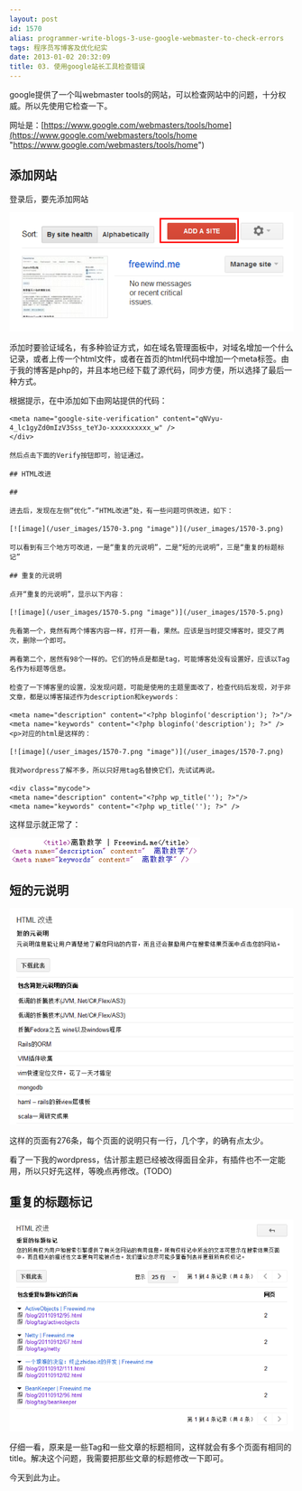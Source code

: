 ```yaml
---
layout: post
id: 1570
alias: programmer-write-blogs-3-use-google-webmaster-to-check-errors
tags: 程序员写博客及优化纪实
date: 2013-01-02 20:32:09
title: 03. 使用google站长工具检查错误
---
```


google提供了一个叫webmaster tools的网站，可以检查网站中的问题，十分权威。所以先使用它检查一下。

网址是：[https://www.google.com/webmasters/tools/home](https://www.google.com/webmasters/tools/home "https://www.google.com/webmasters/tools/home")

## 添加网站

登录后，要先添加网站

[![image](/user_images/1570-1.png "image")](/user_images/1570-1.png)

添加时要验证域名，有多种验证方式，如在域名管理面板中，对域名增加一个什么记录，或者上传一个html文件，或者在首页的html代码中增加一个meta标签。由于我的博客是php的，并且本地已经下载了源代码，同步方便，所以选择了最后一种方式。

根据提示，在<head>中添加如下由网站提供的代码：

<div class="mycode">

    <meta name="google-site-verification" content="qNVyu-4_lc1gyZd0mIzV3Sss_teYJo-xxxxxxxxxx_w" />
    </div>

    然后点击下面的Verify按钮即可，验证通过。

    ## HTML改进

    ## 

    进去后，发现在左侧“优化”-“HTML改进”处，有一些问题可供改进，如下：

    [![image](/user_images/1570-3.png "image")](/user_images/1570-3.png)

    可以看到有三个地方可改进，一是“重复的元说明”，二是“短的元说明”，三是“重复的标题标记”

    ## 重复的元说明

    点开“重复的元说明”，显示以下内容：

    [![image](/user_images/1570-5.png "image")](/user_images/1570-5.png)

    先看第一个，竟然有两个博客内容一样，打开一看，果然。应该是当时提交博客时，提交了两次，删除一个即可。

    再看第二个，居然有98个一样的。它们的特点是都是tag，可能博客处没有设置好，应该以Tag名作为标题等信息。

    检查了一下博客里的设置，没发现问题，可能是使用的主题里面改了，检查代码后发现，对于非文章，都是以博客描述作为description和keywords：

    <meta name="description" content="<?php bloginfo('description'); ?>"/>
    <meta name="keywords" content="<?php bloginfo('description'); ?>" />
    <p>对应的html是这样的：

    [![image](/user_images/1570-7.png "image")](/user_images/1570-7.png)

    我对wordpress了解不多，所以只好用tag名替换它们，先试试再说。

    <div class="mycode">
    <meta name="description" content="<?php wp_title(''); ?>"/>
    <meta name="keywords" content="<?php wp_title(''); ?>" />

</div>

这样显示就正常了：

[![image](/user_images/1570-9.png "image")](/user_images/1570-9.png)

## 短的元说明

[![image](/user_images/1570-11.png "image")](/user_images/1570-11.png)

这样的页面有276条，每个页面的说明只有一行，几个字，的确有点太少。

看了一下我的wordpress，估计那主题已经被改得面目全非，有插件也不一定能用，所以只好先这样，等晚点再修改。(TODO)

## 重复的标题标记

[![image](/user_images/1570-13.png "image")](/user_images/1570-13.png)

仔细一看，原来是一些Tag和一些文章的标题相同，这样就会有多个页面有相同的title。解决这个问题，我需要把那些文章的标题修改一下即可。

今天到此为止。
  
